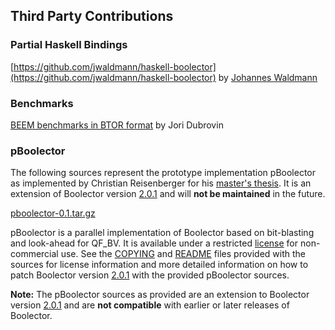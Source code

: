 ## Third Party Contributions

### Partial Haskell Bindings

[https://github.com/jwaldmann/haskell-boolector](https://github.com/jwaldmann/haskell-boolector)
by [Johannes Waldmann](http://www.imn.htwk-leipzig.de/%7ewaldmann)

### Benchmarks

[BEEM benchmarks in BTOR format](http://fmv.jku.at/aiger/index.html#beem) by Jori Dubrovin


### pBoolector

The following sources represent the prototype implementation pBoolector
as implemented by Christian Reisenberger for his
[master's thesis](http://fmv.jku.at/master/Reisenberger-MasterThesis-2014.pdf).
It is an extension of
Boolector version
[2.0.1](solver-archive/boolector-2.0.1-with-lingeling-azd.tar.bz2)
and will <b>not be maintained</b> in the future.

[pboolector-0.1.tar.gz](solver-archive/pboolector/pboolector-0.1.tar.gz)

pBoolector is a parallel implementation of Boolector
based on bit-blasting and look-ahead
for QF_BV.
It is available under a restricted
[license](solver-archive/pboolector/COPYING-pboolector.txt)
for non-commercial use.
See the
[COPYING](solver-archive/pboolector/COPYING-pboolector.txt)
and [README](solver-archive/pboolector/README-pboolector.txt)
files provided with the sources for license information and more detailed
information on how to patch Boolector version
[2.0.1](solver-archive/boolector-2.0.1-with-lingeling-azd.tar.bz2)
with the provided pBoolector sources.

<b>Note:</b> The pBoolector sources as provided are an extension to
Boolector version
[2.0.1](solver-archive/boolector-2.0.1-with-lingeling-azd.tar.bz2)
and are <b>not compatible</b> with earlier or later releases of Boolector.





